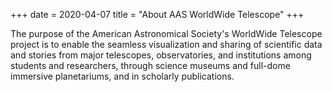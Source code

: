 +++
date = 2020-04-07
title = "About AAS WorldWide Telescope"
+++

The purpose of the American Astronomical Society's WorldWide Telescope project
is to enable the seamless visualization and sharing of scientific data and
stories from major telescopes, observatories, and institutions among students
and researchers, through science museums and full-dome immersive planetariums,
and in scholarly publications.
